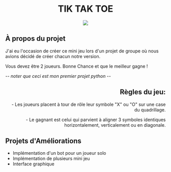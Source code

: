 <h1 align="center"> TIK TAK TOE </h1>
<p align="center"><img src="https://res.cloudinary.com/dahuus6so/image/upload/v1733520207/TIKTAK_eagfza.png"></p>

## À propos du projet
<p> J'ai eu l'occasion de créer ce mini jeu lors d'un projet de groupe où nous avions décidé de créer chacun notre version.</p>
<p> Vous devez être 2 joueurs. Bonne Chance et que le meilleur gagne ! </p>
<p><i>-- noter que ceci est mon premier projet python --</i></p>

<h2 align="right"> Règles du jeu:</h2>

<p align="right">- Les joueurs placent à tour de rôle leur symbole "X" ou "O" sur une case du
quadrillage.</p>
<p align="right">- Le gagnant est celui qui parvient à aligner 3 symboles identiques
horizontalement, verticalement ou en diagonale.</p>

## Projets d'Améliorations

- Implémentation d'un bot pour un joueur solo
- Implémentation de plusieurs mini jeu
- Interface graphique
